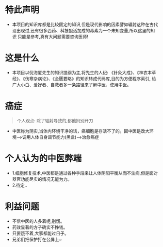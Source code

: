 # 特此声明
- 本项目的知识库都是比较固定的知识,但是现代影响的因素譬如辐射这种在古代没出现过,还有很多西药、科技狠活加成的毒素为一个未知变量,所以这里的知识
  只能是参考,真有大问题需要咨询医师!

# 这是什么
- 本项目以倪海厦先生的知识提纲为主,将先生的人纪: 《针灸大成》、《神农本草经》、《伤寒杂病论》、《金匮要略》的知识转成代码库,目的为方便程序索引,
  给广大小白、爱好者、自救者多一条路径来了解中医、使用中医。

# 癌症
> 个人观点: 除了辐射导致的,都他妈别开刀
- 中医称为阴实,当体内环境干净的话，癌细胞是存活不了的。固中医是改大环境-->调用人体自身调节能力(黑盒)-->治愈癌症

# 个人认为的中医弊端
- 1.细胞修复技术,中医都是通过各种手段来让人体阴阳平衡从而不生病,但是面对器官功能尽实的情况无能为力。
- 2.待定..

# 利益问题
- 不信中医的人多着呢,别慌。
- 药效显著的方子确实不挣钱。
- 只要饿不着,大家都能过日子。
- 兄弟们把保护打在公屏上~

